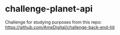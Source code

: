 # challenge-planet-api
Challenge for studying purposes from this repo: https://github.com/AmeDigital/challenge-back-end-hit
